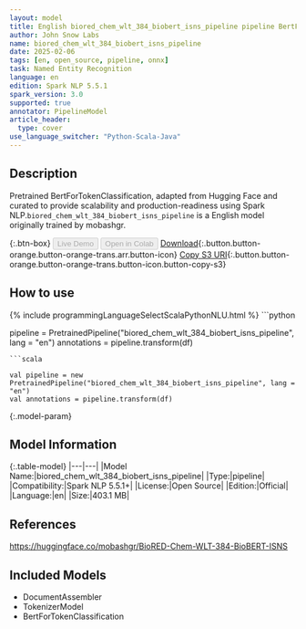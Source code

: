 ```yaml
---
layout: model
title: English biored_chem_wlt_384_biobert_isns_pipeline pipeline BertForTokenClassification from mobashgr
author: John Snow Labs
name: biored_chem_wlt_384_biobert_isns_pipeline
date: 2025-02-06
tags: [en, open_source, pipeline, onnx]
task: Named Entity Recognition
language: en
edition: Spark NLP 5.5.1
spark_version: 3.0
supported: true
annotator: PipelineModel
article_header:
  type: cover
use_language_switcher: "Python-Scala-Java"
---
```


## Description

Pretrained BertForTokenClassification, adapted from Hugging Face and curated to provide scalability and production-readiness using Spark NLP.`biored_chem_wlt_384_biobert_isns_pipeline` is a English model originally trained by mobashgr.

{:.btn-box}
<button class="button button-orange" disabled>Live Demo</button>
<button class="button button-orange" disabled>Open in Colab</button>
[Download](https://s3.amazonaws.com/auxdata.johnsnowlabs.com/public/models/biored_chem_wlt_384_biobert_isns_pipeline_en_5.5.1_3.0_1738871005538.zip){:.button.button-orange.button-orange-trans.arr.button-icon}
[Copy S3 URI](s3://auxdata.johnsnowlabs.com/public/models/biored_chem_wlt_384_biobert_isns_pipeline_en_5.5.1_3.0_1738871005538.zip){:.button.button-orange.button-orange-trans.button-icon.button-copy-s3}

## How to use



<div class="tabs-box" markdown="1">
{% include programmingLanguageSelectScalaPythonNLU.html %}
```python

pipeline = PretrainedPipeline("biored_chem_wlt_384_biobert_isns_pipeline", lang = "en")
annotations =  pipeline.transform(df)   

```
```scala

val pipeline = new PretrainedPipeline("biored_chem_wlt_384_biobert_isns_pipeline", lang = "en")
val annotations = pipeline.transform(df)

```
</div>

{:.model-param}
## Model Information

{:.table-model}
|---|---|
|Model Name:|biored_chem_wlt_384_biobert_isns_pipeline|
|Type:|pipeline|
|Compatibility:|Spark NLP 5.5.1+|
|License:|Open Source|
|Edition:|Official|
|Language:|en|
|Size:|403.1 MB|

## References

https://huggingface.co/mobashgr/BioRED-Chem-WLT-384-BioBERT-ISNS

## Included Models

- DocumentAssembler
- TokenizerModel
- BertForTokenClassification